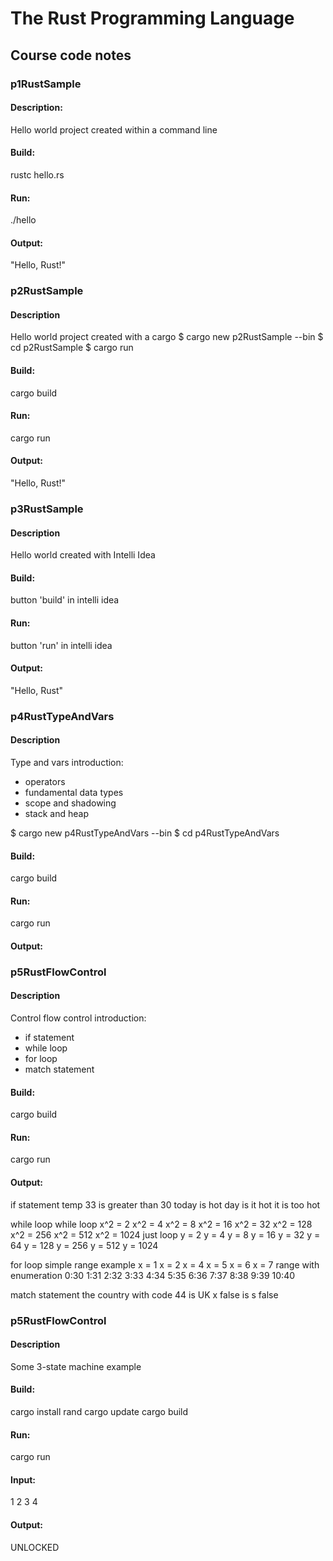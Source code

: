 # The Rust Programming Language
## Course code notes
### p1RustSample
#### Description:
 Hello world project created within a command line
#### Build:
 rustc hello.rs
#### Run:
 ./hello
#### Output:
 "Hello, Rust!"
 
### p2RustSample
#### Description
 Hello world project created with a cargo
 $ cargo new p2RustSample --bin
 $ cd p2RustSample
 $ cargo run
#### Build:
 cargo build
#### Run:
 cargo run
#### Output:
 "Hello, Rust!"
 
### p3RustSample
#### Description
 Hello world created with Intelli Idea
#### Build:
 button 'build' in intelli idea
#### Run:
 button 'run' in intelli idea
#### Output:
 "Hello, Rust"
 
### p4RustTypeAndVars
#### Description
 Type and vars introduction:
 * operators
 * fundamental data types
 * scope and shadowing
 * stack and heap
 
 $ cargo new p4RustTypeAndVars --bin
 $ cd p4RustTypeAndVars
#### Build:
 cargo build
#### Run:
 cargo run
#### Output:
 
### p5RustFlowControl
#### Description
 Control flow control introduction:
 * if statement
 * while loop
 * for loop
 * match statement
#### Build:
 cargo build
#### Run:
 cargo run
#### Output:
if statement
temp 33 is greater than 30
today is hot day
is it hot
it is too hot

while loop
while loop
x^2 = 2
x^2 = 4
x^2 = 8
x^2 = 16
x^2 = 32
x^2 = 128
x^2 = 256
x^2 = 512
x^2 = 1024
just loop
y = 2
y = 4
y = 8
y = 16
y = 32
y = 64
y = 128
y = 256
y = 512
y = 1024

for loop
simple range example
x = 1
x = 2
x = 4
x = 5
x = 6
x = 7
range with enumeration
0:30
1:31
2:32
3:33
4:34
5:35
6:36
7:37
8:38
9:39
10:40

match statement
the country with code 44 is UK
x false is s false

### p5RustFlowControl
#### Description
 Some 3-state machine example
#### Build:
 cargo install rand
 cargo update
 cargo build
#### Run:
 cargo run
#### Input:
 1
 2
 3
 4
#### Output:
 UNLOCKED


